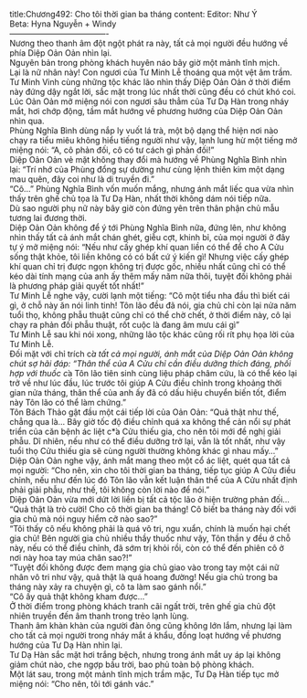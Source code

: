 title:Chương492: Cho tôi thời gian ba tháng
content:
Editor: Như Ý<br>Beta: Hyna Nguyễn + Windy<br>————————————-<br>Nương theo thanh âm đột ngột phát ra này, tất cả mọi người đều hướng về phía Diệp Oản Oản nhìn lại.<br>Nguyên bản trong phòng khách huyên náo bây giờ một mảnh tĩnh mịch.<br>Lại là nữ nhân này! Con ngươi của Tư Minh Lễ thoáng qua một vệt âm trầm.<br>Tư Minh Vinh cùng những tộc khác lão nhìn thấy Diệp Oản Oản ở thời điểm này đứng dậy ngắt lời, sắc mặt trong lúc nhất thời cũng đều có chút khó coi.<br>Lúc Oản Oản mở miệng nói con ngươi sâu thẳm của Tư Dạ Hàn trong nháy mắt, hơi chớp động, tầm mắt hướng về phương hướng của Diệp Oản Oản nhìn qua.<br>Phùng Nghĩa Bình dùng nắp ly vuốt lá trà, một bộ dạng thể hiện nơi nào chạy ra tiểu miêu không hiểu tiếng người như vậy, lạnh lung hừ một tiếng mở miệng nói: “A, cô phản đối, cô có tư cách gì phản đối!”<br>Diệp Oản Oản vẻ mặt không thay đổi mà hướng về Phùng Nghĩa Bình nhìn lại: “Trí nhớ của Phùng đổng sự dường như cùng lệnh thiên kim một dạng mau quên, đây coi như là di truyền đi.”<br>“Cô…” Phùng Nghĩa Bình vốn muốn mắng, nhưng ánh mắt liếc qua vừa nhìn thấy trên ghế chủ tọa là Tư Dạ Hàn, nhất thời không dám nói tiếp nữa.<br>Dù sao người phụ nữ này bây giờ còn đứng yên trên thân phận chủ mẫu tương lai đương thời.<br>Diệp Oản Oản không để ý tới Phùng Nghĩa Bình nữa, đứng lên, như không nhìn thấy tất cả ánh mắt chán ghét, giễu cợt, khinh bỉ, của mọi người ở đây tự ý mở miệng nói: “Nếu như cấy ghép khí quan liền có thể để cho A Cửu sống thật khỏe, tôi liền không có có bất cứ ý kiến gì! Nhưng việc cấy ghép khí quan chỉ trị được ngọn không trị được gốc, nhiều nhất cũng chỉ có thể kéo dài tính mạng của anh ấy thêm mấy năm nữa thôi, tuyệt đối không phải là phương pháp giải quyết tốt nhất!”<br>Tư Minh Lễ nghe vậy, cười lạnh một tiếng: “Cô một tiểu nha đầu thì biết cái gì, ở chỗ này ăn nói linh tinh! Tôn lão đều đã nói, gia chủ chỉ còn lại nửa năm tuổi thọ, không phẫu thuật cũng chỉ có thể chờ chết, ở thời điểm này, cô lại chạy ra phản đối phẫu thuật, rốt cuộc là đang âm mưu cái gì”<br>Tư Minh Lễ sau khi nói xong, những lão tộc khác cũng rối rít phụ họa lời của Tư Minh Lễ.<br>Đối mặt với chỉ trích c*̉a tất cả mọi người, ánh mắt của Diệp Oản Oản không chút sợ hãi đáp: “Thân thể của A Cửu chỉ cần điều dưỡng thích đáng, phối hợp với thuốc c*̉a Tôn lão tiên sinh cùng liệu pháp châm cứu, là có thể kéo lại trở về như lúc đầu, lúc trước tôi giúp A Cửu điều chỉnh trong khoảng thời gian nửa tháng, thân thể của anh ấy đã có dấu hiệu chuyển biến tốt, điểm này Tôn lão có thể làm chứng.”<br>Tôn Bách Thảo gật đầu một cái tiếp lời của Oản Oản: “Quả thật như thế, chẳng qua là… Bây giờ tốc độ điều chỉnh quá xa không thể cản nổi sự phát triển của căn bệnh ác liệt c*̉a Cửu thiếu gia, cho nên tôi mới đề nghị giải phẫu. Dĩ nhiên, nếu như có thể điều dưỡng trở lại, vẫn là tốt nhất, như vậy tuổi thọ Cửu thiếu gia sẽ cùng người thường không khác gì nhau mấy…”<br>Diệp Oản Oản nghe vậy, ánh mắt mang theo một cổ ác liệt, quét qua tất cả mọi người: “Cho nên, xin cho tôi thời gian ba tháng, tiếp tục giúp A Cửu điều chỉnh, nếu như đến lúc đó Tôn lão vẫn kết luận thân thể của A Cửu nhất định phải giải phẫu, như thế, tôi không còn lời nào để nói.”<br>Diệp Oản Oản vừa mới dứt lời liền bị tất cả tộc lão ở hiện trường phản đối…<br>“Quả thật là trò cười! Cho cô thời gian ba tháng! Cô biết ba tháng này đối với gia chủ mà nói nguy hiểm cỡ nào sao?”<br>“Tôi thấy cô nếu không phải là quá vô tri, ngu xuẩn, chính là muốn hại chết gia chủ! Bên người gia chủ nhiều thầy thuốc như vậy, Tôn thần y đều ở chỗ này, nếu có thể điều chỉnh, đã sớm trị khỏi rồi, còn có thể đến phiên cô ở nơi này hoa tay múa chân sao?!”<br>“Tuyệt đối không được đem mạng gia chủ giao vào trong tay một cái nữ nhân vô tri như vậy, quả thật là quá hoang đường! Nếu gia chủ trong ba tháng này xảy ra chuyện gì, cô ta làm sao gánh nổi.”<br>“Cô ấy quả thật không kham được…”<br>Ở thời điểm trong phòng khách tranh cãi ngất trời, trên ghế gia chủ đột nhiên truyền đến âm thanh trong trẻo lạnh lùng.<br>Thanh âm khàn khàn của người đàn ông cũng không lớn lắm, nhưng lại làm cho tất cả mọi người trong nháy mắt á khẩu, đồng loạt hướng về phương hướng của Tư Dạ Hàn nhìn lại.<br>Tư Dạ Hàn sắc mặt hơi trắng bệch, nhưng trong ánh mắt uy áp lại không giảm chút nào, che ngợp bầu trời, bao phủ toàn bộ phòng khách.<br>Một lát sau, trong một mảnh tĩnh mịch trầm mặc, Tư Dạ Hàn tiếp tục mở miệng nói: “Cho nên, tôi tới gánh vác.”